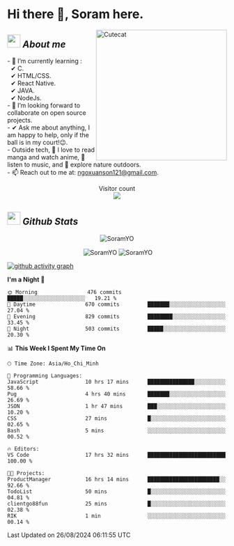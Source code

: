 # Hi there 👋, Soram here. 
 
<img align="right" width=300px alt="Cutecat" src="https://c.tenor.com/K33MDwMai28AAAAC/nyochio-d4dj.gif" />

## <img src="https://c.tenor.com/q8EQYnb8VLcAAAAi/re-zero.gif" width="30px">&nbsp;***About me***
 
\- 🌱 I’m currently learning :
  <br> &nbsp; ✔ C.
  <br> &nbsp; ✔ HTML/CSS.
  <br> &nbsp; ✔ React Native.
  <br> &nbsp; ✔ JAVA.
   <br> &nbsp; ✔ NodeJs.
<br> \- 👯 I’m looking forward to collaborate on open source projects.
<br> \- ✔ Ask me about anything, I am happy to help, only if the ball is in my court!😉.
<br> \- Outside tech,  📖 I love to read manga and watch anime, 🎵 listen to music, and 🌴 explore nature outdoors.
<br> \- 📫 Reach out to me at: ngoxuanson121@gmail.com.

<p align="center"> 
  Visitor count<br>
  <img src="https://profile-counter.glitch.me/SoramYO/count.svg" />
</p>

## <img src="https://c.tenor.com/moaQHad4VcMAAAAi/ram-dance.gif" width="30px">&nbsp;***Github Stats***
<p align="center"> <img src="https://komarev.com/ghpvc/?username=SoramYO" alt="SoramYO" /> </p>

<p align="center">&nbsp;<img align="center" src="https://github-readme-stats.vercel.app/api?username=SoramYO&theme=gotham&show_icons=true" alt="SoramYO" />

<img align="center" src="http://github-readme-streak-stats.herokuapp.com?user=SoramYO&theme=gotham&hide_border=true&date_format=M%20j%5B%2C%20Y%5D" alt="SoramYO" />


[![github activity graph](https://github-readme-activity-graph.vercel.app/graph?username=SoramYO&theme=tokyo-night)](https://github.com/SoramYO/github-readme-activity-graph)


<!--START_SECTION:waka-->
**I'm a Night 🦉** 

```text
🌞 Morning                476 commits         █████░░░░░░░░░░░░░░░░░░░░   19.21 % 
🌆 Daytime                670 commits         ███████░░░░░░░░░░░░░░░░░░   27.04 % 
🌃 Evening                829 commits         ████████░░░░░░░░░░░░░░░░░   33.45 % 
🌙 Night                  503 commits         █████░░░░░░░░░░░░░░░░░░░░   20.30 % 
```


📊 **This Week I Spent My Time On** 

```text
🕑︎ Time Zone: Asia/Ho_Chi_Minh

💬 Programming Languages: 
JavaScript               10 hrs 17 mins      ███████████████░░░░░░░░░░   58.66 % 
Pug                      4 hrs 40 mins       ███████░░░░░░░░░░░░░░░░░░   26.69 % 
JSON                     1 hr 47 mins        ███░░░░░░░░░░░░░░░░░░░░░░   10.20 % 
CSS                      27 mins             █░░░░░░░░░░░░░░░░░░░░░░░░   02.65 % 
Bash                     5 mins              ░░░░░░░░░░░░░░░░░░░░░░░░░   00.52 % 

🔥 Editors: 
VS Code                  17 hrs 32 mins      █████████████████████████   100.00 % 

🐱‍💻 Projects: 
ProductManager           16 hrs 14 mins      ███████████████████████░░   92.66 % 
TodoList                 50 mins             █░░░░░░░░░░░░░░░░░░░░░░░░   04.81 % 
clientgo88fun            25 mins             █░░░░░░░░░░░░░░░░░░░░░░░░   02.38 % 
RIK                      1 min               ░░░░░░░░░░░░░░░░░░░░░░░░░   00.14 % 
```


 Last Updated on 26/08/2024 06:11:55 UTC
<!--END_SECTION:waka-->
